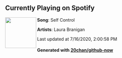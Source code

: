 ## Currently Playing on Spotify

[<img align="left" width="100" src="https://i.scdn.co/image/ab67616d00001e021310670cbb82f06474372cfd">](https://open.spotify.com/album/5cwUCXPFFfNsnk4qipc40D)

**Song**: Self Control

**Artists**: Laura Branigan

Last updated at 7/16/2020, 2:00:58 PM

#### Generated with [20chan/github-now](https://github.com/20chan/github-now)